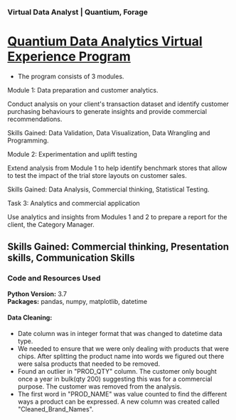 ### Virtual Data Analyst | Quantium, Forage

# [Quantium Data Analytics Virtual Experience Program](https://www.theforage.com/virtual-internships/NkaC7knWtjSbi6aYv)

- The program consists of 3 modules.

Module 1: Data preparation and customer analytics. 

Conduct analysis on your client's transaction dataset and identify customer purchasing behaviours to generate insights and provide commercial recommendations.

Skills Gained: Data Validation, Data Visualization, Data Wrangling and Programming.

Module 2: Experimentation and uplift testing

Extend analysis from Module 1 to help identify benchmark stores that allow to test the impact of the trial store layouts on customer sales.

Skills Gained: Data Analysis, Commercial thinking, Statistical Testing.


Task 3: Analytics and commercial application

Use analytics and insights from Modules 1 and 2 to prepare a report for the client, the Category Manager.

Skills Gained: Commercial thinking, Presentation skills, Communication Skills
---

### Code and Resources Used
**Python Version:** 3.7\
**Packages:** pandas, numpy, matplotlib, datetime

#### Data Cleaning:

* Date column was in integer format that was changed to datetime data type.
* We needed to ensure that we were only dealing with products that were chips. After splitting the product name into words we figured out there were salsa products that needed to be removed. 
* Found an outlier in "PROD_QTY" column. The customer only bought once a year in bulk(qty 200) suggesting this was for a commercial purpose. The customer was removed from the analysis.
* The first word in "PROD_NAME" was value counted to find the different ways a product can be expressed. A new column was created called "Cleaned_Brand_Names".

